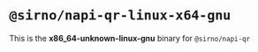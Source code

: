 # `@sirno/napi-qr-linux-x64-gnu`

This is the **x86_64-unknown-linux-gnu** binary for `@sirno/napi-qr`
